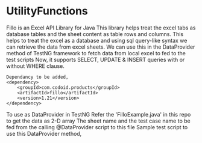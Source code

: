 # UtilityFunctions
Fillo is an Excel API Library for Java
This library helps treat the excel tabs as database tables and the sheet content as table rows and columns. This helps to treat the excel as a database and using sql query-like syntax we can retrieve the data from excel sheets. We can use this in the DataProvider method of TestNG framework to fetch data from local excel to fed to the test scripts
Now, it supports SELECT, UPDATE & INSERT queries with or without WHERE clause.

```
Dependancy to be added,
<dependency>
    <groupId>com.codoid.products</groupId>
    <artifactId>fillo</artifactId>
    <version>1.21</version>
</dependency>
```
To use as DataProvider in TestNG
Refer the 'FilloExample.java' in this repo to get the data as 2-D array
The sheet name and the test case name to be fed from the calling @DataProvider script to this file
Sample test script to use this DataProvider method,

